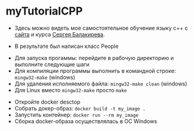 # myTutorialCPP

- Здесь можно видеть мое самостоятельное обучение языку с++ с [сайта](http://grep.cs.msu.ru/cpp.com.ru/index.html) и курса [Сергея Балакирева](https://stepik.org/course/193691/syllabus?auth=login).

- В результате был написан класс People

* Для запуска прогаммы: перейдите в рабочую директорию и выполните следующие шаги
* Для компиляции программы выполнить в командной строке:  `mingw32-make` (windows)
* Для удаления исполняемого файла: `mingw32-make clean` (windows)
* Для Linux вместо `mingw32-make` просто `make`



- Откройте docker desctop
- Собрать докер-образ: `docker build -t my_image .`
- Запустить контейнер: `docker run --rm my_image` 
- Сборка docker-образа осуществлялась в ОС Windows
